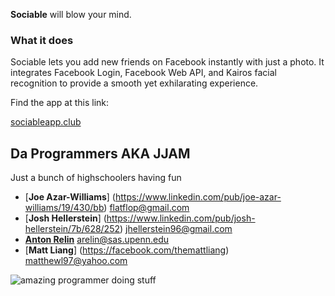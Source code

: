 **Sociable** will blow your mind.

### What it does

Sociable lets you add new friends on Facebook instantly with just a photo. It integrates Facebook Login, Facebook Web API, and Kairos facial recognition to provide a smooth yet exhilarating experience.

Find the app at this link:

[sociableapp.club](http://www.sociableapp.club)

Da Programmers AKA JJAM
---------------------
Just a bunch of highschoolers having fun


- [**Joe Azar-Williams**] (https://www.linkedin.com/pub/joe-azar-williams/19/430/bb) <flatflop@gmail.com>
- [**Josh Hellerstein**] (https://www.linkedin.com/pub/josh-hellerstein/7b/628/252) <jhellerstein96@gmail.com>
- [**Anton Relin**](https://www.twitter.com/russianrelish) <arelin@sas.upenn.edu>
- [**Matt Liang**] (https://facebook.com/themattliang) <matthewl97@yahoo.com>


![amazing programmer doing stuff](http://i.imgur.com/VhlQK.gif)
